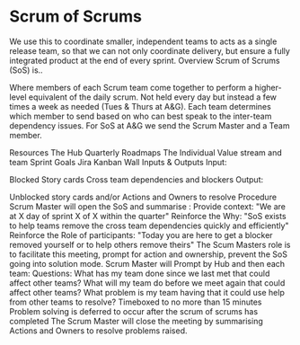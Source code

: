 # Scrum of Scrums

We use this to coordinate smaller, independent teams to acts as a single release team, so that we can not only coordinate delivery, but ensure a fully integrated product at the end of every sprint. Overview Scrum of Scrums (SoS) is..

Where members of each Scrum team come together to perform a higher-level equivalent of the daily scrum. Not held every day but instead a few times a week as needed (Tues & Thurs at A\&G). Each team determines which member to send based on who can best speak to the inter-team dependency issues. For SoS at A\&G we send the Scrum Master and a Team member.

Resources The Hub Quarterly Roadmaps The Individual Value stream and team Sprint Goals Jira Kanban Wall Inputs & Outputs Input:

Blocked Story cards Cross team dependencies and blockers Output:

Unblocked story cards and/or Actions and Owners to resolve Procedure Scrum Master will open the SoS and summarise : Provide context: "We are at X day of sprint X of X within the quarter" Reinforce the Why: "SoS exists to help teams remove the cross team dependencies quickly and efficiently" Reinforce the Role of participants: "Today you are here to get a blocker removed yourself or to help others remove theirs" The Scum Masters role is to facilitate this meeting, prompt for action and ownership, prevent the SoS going into solution mode. Scrum Master will Prompt by Hub and then each team: Questions: What has my team done since we last met that could affect other teams? What will my team do before we meet again that could affect other teams? What problem is my team having that it could use help from other teams to resolve? Timeboxed to no more than 15 minutes Problem solving is deferred to occur after the scrum of scrums has completed The Scrum Master will close the meeting by summarising Actions and Owners to resolve problems raised.
